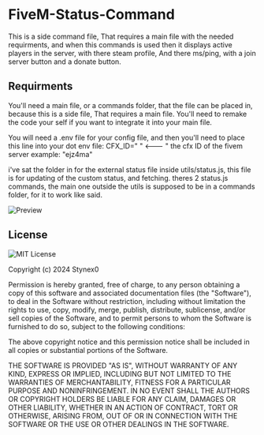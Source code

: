 # FiveM-Status-Command
This is a side command file, That requires a main file with the needed requirments, and when this commands is used then it displays active players in the server, with there steam profile, And there ms/ping, with a join server button and a donate button. 

## Requirments

You'll need a main file, or a commands folder, that the file can be placed in, 
because this is a side file, That requires a main file. You'll need to remake the code 
your self if you want to integrate it into your main file. 

You will need a .env file for your config file, and then you'll need to place this 
line into your dot env file: CFX_ID=" " <--- " the cfx ID of the fivem server example: "ejz4ma"

i've sat the folder in for the external status file inside utils/status.js, this file is for updating of the 
custom status, and fetching. theres 2 status.js commands, the main one outside the utils is supposed to be in a commands
folder, for it to work like said.

![Preview](https://cdn.discordapp.com/attachments/1251518801334374462/1251545221410324630/image.png?ex=666ef7d1&is=666da651&hm=00b0a4f0c22d46ef5758cacaca0c2f1c06f9ebdffb4bee51ec3b82b884a06f92&)

## License

![MIT License](https://img.shields.io/badge/License-MIT-green.svg)

Copyright (c) 2024 Stynex0

Permission is hereby granted, free of charge, to any person obtaining a copy
of this software and associated documentation files (the "Software"), to deal
in the Software without restriction, including without limitation the rights
to use, copy, modify, merge, publish, distribute, sublicense, and/or sell
copies of the Software, and to permit persons to whom the Software is
furnished to do so, subject to the following conditions:

The above copyright notice and this permission notice shall be included in all
copies or substantial portions of the Software.

THE SOFTWARE IS PROVIDED "AS IS", WITHOUT WARRANTY OF ANY KIND, EXPRESS OR
IMPLIED, INCLUDING BUT NOT LIMITED TO THE WARRANTIES OF MERCHANTABILITY,
FITNESS FOR A PARTICULAR PURPOSE AND NONINFRINGEMENT. IN NO EVENT SHALL THE
AUTHORS OR COPYRIGHT HOLDERS BE LIABLE FOR ANY CLAIM, DAMAGES OR OTHER
LIABILITY, WHETHER IN AN ACTION OF CONTRACT, TORT OR OTHERWISE, ARISING FROM,
OUT OF OR IN CONNECTION WITH THE SOFTWARE OR THE USE OR OTHER DEALINGS IN THE
SOFTWARE.
